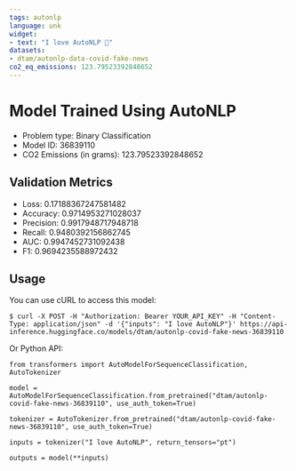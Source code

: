 ```yaml
---
tags: autonlp
language: unk
widget:
- text: "I love AutoNLP 🤗"
datasets:
- dtam/autonlp-data-covid-fake-news
co2_eq_emissions: 123.79523392848652
---
```


# Model Trained Using AutoNLP

- Problem type: Binary Classification
- Model ID: 36839110
- CO2 Emissions (in grams): 123.79523392848652

## Validation Metrics

- Loss: 0.17188367247581482
- Accuracy: 0.9714953271028037
- Precision: 0.9917948717948718
- Recall: 0.9480392156862745
- AUC: 0.9947452731092438
- F1: 0.9694235588972432

## Usage

You can use cURL to access this model:

```
$ curl -X POST -H "Authorization: Bearer YOUR_API_KEY" -H "Content-Type: application/json" -d '{"inputs": "I love AutoNLP"}' https://api-inference.huggingface.co/models/dtam/autonlp-covid-fake-news-36839110
```

Or Python API:

```
from transformers import AutoModelForSequenceClassification, AutoTokenizer

model = AutoModelForSequenceClassification.from_pretrained("dtam/autonlp-covid-fake-news-36839110", use_auth_token=True)

tokenizer = AutoTokenizer.from_pretrained("dtam/autonlp-covid-fake-news-36839110", use_auth_token=True)

inputs = tokenizer("I love AutoNLP", return_tensors="pt")

outputs = model(**inputs)
```